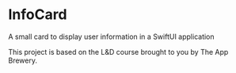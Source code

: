 # InfoCard
A small card to display user information in a SwiftUI application

This project is based on the L&D course brought to you by The App Brewery.
